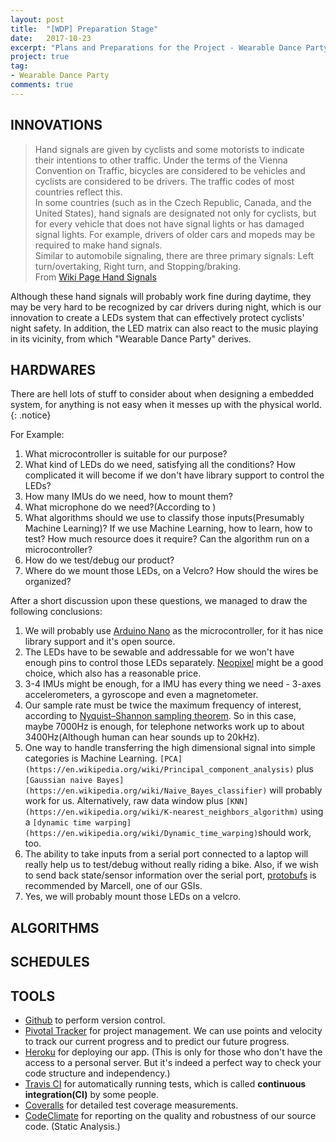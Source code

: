 ```yaml
---
layout: post
title:  "[WDP] Preparation Stage"
date:   2017-10-23
excerpt: "Plans and Preparations for the Project - Wearable Dance Party..."
project: true
tag:
- Wearable Dance Party
comments: true
---	
```


## INNOVATIONS
> Hand signals are given by cyclists and some motorists to indicate their intentions to other traffic. Under the terms of the Vienna Convention on Traffic, bicycles are considered to be vehicles and cyclists are considered to be drivers. The traffic codes of most countries reflect this.<br>
In some countries (such as in the Czech Republic, Canada, and the United States), hand signals are designated not only for cyclists, but for every vehicle that does not have signal lights or has damaged signal lights. For example, drivers of older cars and mopeds may be required to make hand signals.<br>
Similar to automobile signaling, there are three primary signals: Left turn/overtaking, Right turn, and Stopping/braking.<br>
From [Wiki Page Hand Signals](https://en.wikipedia.org/wiki/Hand_signals)

Although these hand signals will probably work fine during daytime, they may be very hard to be recognized by car drivers during night, which is our innovation to create a LEDs system that can effectively protect cyclists' night safety. In addition, the LED matrix can also react to the music playing in its vicinity, from which "Wearable Dance Party" derives.

## HARDWARES
There are hell lots of stuff to consider about when designing a embedded system, for anything is not easy when it messes up with the physical world.
{: .notice}

For Example:
1. What microcontroller is suitable for our purpose?
2. What kind of LEDs do we need, satisfying all the conditions? How complicated it will become if we don't have library support to control the LEDs?
3. How many IMUs do we need, how to mount them?
4. What microphone do we need?(According to )
5. What algorithms should we use to classify those inputs(Presumably Machine Learning)? If we use Machine Learning, how to learn, how to test? How much resource does it require? Can the algorithm run on a microcontroller?
6. How do we test/debug our product?
7. Where do we mount those LEDs, on a Velcro? How should the wires be organized?

After a short discussion upon these questions, we managed to draw the following conclusions:
1. We will probably use [Arduino Nano](https://store.arduino.cc/usa/arduino-nano) as the microcontroller, for it has nice library support and it's open source.
2. The LEDs have to be sewable and addressable for we won't have enough pins to control those LEDs separately. [Neopixel](https://www.adafruit.com/product/1460) might be a good choice, which also has a reasonable price.
3. 3-4 IMUs might be enough, for a IMU has every thing we need - 3-axes accelerometers, a gyroscope and even a magnetometer.
4. Our sample rate must be twice the maximum frequency of interest, according to [Nyquist–Shannon sampling theorem](https://en.wikipedia.org/wiki/Nyquist%E2%80%93Shannon_sampling_theorem). So in this case, maybe 7000Hz is enough, for telephone networks work up to about 3400Hz(Although human can hear sounds up to 20kHz).
5. One way to handle transferring the high dimensional signal into simple categories is Machine Learning. `[PCA](https://en.wikipedia.org/wiki/Principal_component_analysis)` plus `[Gaussian naive Bayes](https://en.wikipedia.org/wiki/Naive_Bayes_classifier)` will probably work for us. Alternatively, raw data window plus `[KNN](https://en.wikipedia.org/wiki/K-nearest_neighbors_algorithm)` using a `[dynamic time warping](https://en.wikipedia.org/wiki/Dynamic_time_warping)`should work, too.
6. The ability to take inputs from a serial port connected to a laptop will really help us to test/debug without really riding a bike. Also, if we wish to send back state/sensor information over the serial port, [protobufs](koti.kapsi.fi/jpa/nanopb/) is recommended by Marcell, one of our GSIs.
7. Yes, we will probably mount those LEDs on a velcro.

## ALGORITHMS


## SCHEDULES


## TOOLS
* [Github](https://github.com/) to perform version control.
* [Pivotal Tracker](http://pivotaltracker.com/) for project management. We can use points and velocity to track our current progress and to predict our future progress.
* [Heroku](https://heroku.com/) for deploying our app. (This is only for those who don't have the access to a personal server. But it's indeed a perfect way to check your code structure and independency.)
* [Travis CI](http://travis-ci.org/) for automatically running tests, which is called **continuous integration(CI)** by some people.
* [Coveralls](http://coveralls.io/) for detailed test coverage measurements.
* [CodeClimate](http://codeclimate.com/) for reporting on the quality and robustness of our source code. (Static Analysis.)
